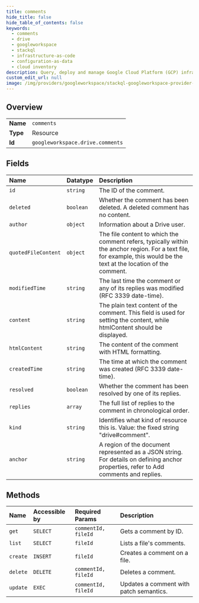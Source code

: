 ```yaml
---
title: comments
hide_title: false
hide_table_of_contents: false
keywords:
  - comments
  - drive
  - googleworkspace    
  - stackql
  - infrastructure-as-code
  - configuration-as-data
  - cloud inventory
description: Query, deploy and manage Google Cloud Platform (GCP) infrastructure and resources using SQL
custom_edit_url: null
image: /img/providers/googleworkspace/stackql-googleworkspace-provider-featured-image.png
---
```

  
    

## Overview
<table><tbody>
<tr><td><b>Name</b></td><td><code>comments</code></td></tr>
<tr><td><b>Type</b></td><td>Resource</td></tr>
<tr><td><b>Id</b></td><td><code>googleworkspace.drive.comments</code></td></tr>
</tbody></table>

## Fields
| Name | Datatype | Description |
|:-----|:---------|:------------|
| `id` | `string` | The ID of the comment. |
| `deleted` | `boolean` | Whether the comment has been deleted. A deleted comment has no content. |
| `author` | `object` | Information about a Drive user. |
| `quotedFileContent` | `object` | The file content to which the comment refers, typically within the anchor region. For a text file, for example, this would be the text at the location of the comment. |
| `modifiedTime` | `string` | The last time the comment or any of its replies was modified (RFC 3339 date-time). |
| `content` | `string` | The plain text content of the comment. This field is used for setting the content, while htmlContent should be displayed. |
| `htmlContent` | `string` | The content of the comment with HTML formatting. |
| `createdTime` | `string` | The time at which the comment was created (RFC 3339 date-time). |
| `resolved` | `boolean` | Whether the comment has been resolved by one of its replies. |
| `replies` | `array` | The full list of replies to the comment in chronological order. |
| `kind` | `string` | Identifies what kind of resource this is. Value: the fixed string "drive#comment". |
| `anchor` | `string` | A region of the document represented as a JSON string. For details on defining anchor properties, refer to  Add comments and replies. |
## Methods
| Name | Accessible by | Required Params | Description |
|:-----|:--------------|:----------------|:------------|
| `get` | `SELECT` | `commentId, fileId` | Gets a comment by ID. |
| `list` | `SELECT` | `fileId` | Lists a file's comments. |
| `create` | `INSERT` | `fileId` | Creates a comment on a file. |
| `delete` | `DELETE` | `commentId, fileId` | Deletes a comment. |
| `update` | `EXEC` | `commentId, fileId` | Updates a comment with patch semantics. |
